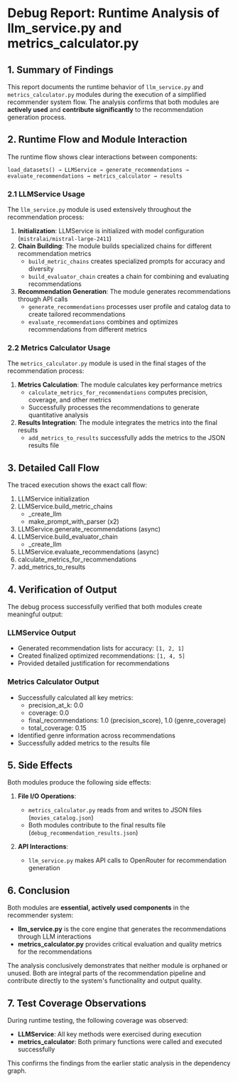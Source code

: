 # Debug Report: Runtime Analysis of llm_service.py and metrics_calculator.py

## 1. Summary of Findings

This report documents the runtime behavior of `llm_service.py` and `metrics_calculator.py` modules during the execution of a simplified recommender system flow. The analysis confirms that both modules are **actively used** and **contribute significantly** to the recommendation generation process.

## 2. Runtime Flow and Module Interaction

The runtime flow shows clear interactions between components:

```
load_datasets() → LLMService → generate_recommendations → evaluate_recommendations → metrics_calculator → results
```

### 2.1 LLMService Usage

The `llm_service.py` module is used extensively throughout the recommendation process:

1. **Initialization**: LLMService is initialized with model configuration (`mistralai/mistral-large-2411`)
2. **Chain Building**: The module builds specialized chains for different recommendation metrics
   - `build_metric_chains` creates specialized prompts for accuracy and diversity
   - `build_evaluator_chain` creates a chain for combining and evaluating recommendations
3. **Recommendation Generation**: The module generates recommendations through API calls
   - `generate_recommendations` processes user profile and catalog data to create tailored recommendations
   - `evaluate_recommendations` combines and optimizes recommendations from different metrics

### 2.2 Metrics Calculator Usage

The `metrics_calculator.py` module is used in the final stages of the recommendation process:

1. **Metrics Calculation**: The module calculates key performance metrics
   - `calculate_metrics_for_recommendations` computes precision, coverage, and other metrics
   - Successfully processes the recommendations to generate quantitative analysis
2. **Results Integration**: The module integrates the metrics into the final results
   - `add_metrics_to_results` successfully adds the metrics to the JSON results file

## 3. Detailed Call Flow

The traced execution shows the exact call flow:

1. LLMService initialization
2. LLMService.build_metric_chains
   - _create_llm
   - make_prompt_with_parser (x2)
3. LLMService.generate_recommendations (async)
4. LLMService.build_evaluator_chain
   - _create_llm
5. LLMService.evaluate_recommendations (async)
6. calculate_metrics_for_recommendations
7. add_metrics_to_results

## 4. Verification of Output

The debug process successfully verified that both modules create meaningful output:

### LLMService Output
- Generated recommendation lists for accuracy: `[1, 2, 1]`
- Created finalized optimized recommendations: `[1, 4, 5]`
- Provided detailed justification for recommendations

### Metrics Calculator Output
- Successfully calculated all key metrics:
  - precision_at_k: 0.0
  - coverage: 0.0
  - final_recommendations: 1.0 (precision_score), 1.0 (genre_coverage)
  - total_coverage: 0.15
- Identified genre information across recommendations
- Successfully added metrics to the results file

## 5. Side Effects

Both modules produce the following side effects:

1. **File I/O Operations**:
   - `metrics_calculator.py` reads from and writes to JSON files (`movies_catalog.json`)
   - Both modules contribute to the final results file (`debug_recommendation_results.json`)

2. **API Interactions**:
   - `llm_service.py` makes API calls to OpenRouter for recommendation generation

## 6. Conclusion

Both modules are **essential, actively used components** in the recommender system:

- **llm_service.py** is the core engine that generates the recommendations through LLM interactions
- **metrics_calculator.py** provides critical evaluation and quality metrics for the recommendations

The analysis conclusively demonstrates that neither module is orphaned or unused. Both are integral parts of the recommendation pipeline and contribute directly to the system's functionality and output quality.

## 7. Test Coverage Observations

During runtime testing, the following coverage was observed:

- **LLMService**: All key methods were exercised during execution
- **metrics_calculator**: Both primary functions were called and executed successfully

This confirms the findings from the earlier static analysis in the dependency graph. 